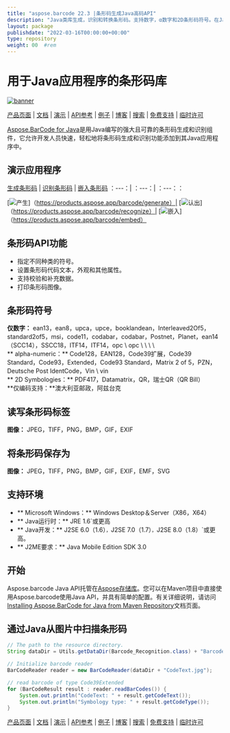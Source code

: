 ```yaml
---
title: "aspose.barcode 22.3 |条形码生成Java高码API" 
description: "Java类库生成，识别和转换条形码。支持数字，α数字和2D条形码符号。在Java应用程序中自定义条形码。" 
layout: package
publishdate: "2022-03-16T00:00:00+00:00"
type: repository
weight: 00	#rem
---
```


# 用于Java应用程序的条形码库
[![banner](../aspose_barcode-for-java-banner.png)](./)

[产品页面](https://products.aspose.com/barcode/java) | [文档](https://docs.aspose.com/barcode/java/) | [演示](https://products.aspose.app/barcode/family) | [API参考](https://apireference.aspose.com/barcode/java) | [例子](https://github.com/aspose-barcode/Aspose.BarCode-for-Java) | [博客](https://blog.aspose.com/category/barcode/) | [搜索](https://search.aspose.com/) | [免费支持](https://forum.aspose.com/c/barcode) | [临时许可](https://purchase.aspose.com/temporary-license)

[Aspose.BarCode for Java](https://products.aspose.com/barcode/java)是用Java编写的强大且可靠的条形码生成和识别组件，它允许开发人员快速，轻松地将条形码生成和识别功能添加到其Java应用程序中。

## 演示应用程序

[生成条形码](https://products.aspose.app/barcode/generate) | [识别条形码](https://products.aspose.app/barcode/recognize) | [嵌入条形码](https://products.aspose.app/barcode/embed)
：---：| ：---：| ：---：：

[![产生](https://products.aspose.app/barcode/generate/img/aspose_generate-app-48.png)]（https://products.aspose.app/barcode/generate）| [![认出](https://products.aspose.app/barcode/recognize/img/aspose_recognize-app-48.png)]（https://products.aspose.app/barcode/recognize）| [![嵌入](https://products.aspose.app/barcode/embed/img/aspose_embed-app-48.png)]（https://products.aspose.app/barcode/embed）

## 条形码API功能
 - 指定不同种类的符号。
 - 设置条形码代码文本，外观和其他属性。
 - 支持校验和补充数据。
 - 打印条形码图像。

## 条形码符号
**仅数字：** ean13，ean8，upca，upce，booklandean，Interleaved2Of5，standard2of5，msi，code11，codabar，codabar，Postnet，Planet，ean14（SCC14），SSCC18，ITF14，ITF14，opc \ opc \ \ \ \ \
** alpha-numeric：** Code128，EAN128，Code39扩展，Code39 Standard，Code93，Extended，Code93 Standard，Matrix 2 of 5，PZN，Deutsche Post IdentCode，Vin \ vin \
** 2D Symbologies：** PDF417，Datamatrix，QR，瑞士QR（QR Bill）\
**仅编码支持：**澳大利亚邮政，阿兹台克

## 读写条形码标签
**图像：** JPEG，TIFF，PNG，BMP，GIF，EXIF

## 将条形码保存为
**图像：** JPEG，TIFF，PNG，BMP，GIF，EXIF，EMF，SVG

## 支持环境
 -  ** Microsoft Windows：** Windows Desktop＆Server（X86，X64）
 -  ** Java运行时：** JRE 1.6`或更高
 -  ** Java开发：** J2SE 6.0（1.6）`，`J2SE 7.0（1.7）`，`J2SE 8.0（1.8）`或更高。
 -  ** J2ME要求：** Java Mobile Edition SDK 3.0

## 开始

Aspose.barcode Java API托管在[Aspose存储库](https://repository.aspose.com/barcode/)。您可以在Maven项目中直接使用Aspose.barcode使用Java API，并具有简单的配置。有关详细说明，请访问[Installing Aspose.BarCode for Java from Maven Repository](https://docs.aspose.com/barcode/java/installation/)文档页面。

## 通过Java从图片中扫描条形码

```java
// The path to the resource directory.
String dataDir = Utils.getDataDir(Barcode_Recognition.class) + "BarcodeReader/basic_features/";

// Initialize barcode reader
BarCodeReader reader = new BarCodeReader(dataDir + "CodeText.jpg");

// read barcode of type Code39Extended
for (BarCodeResult result : reader.readBarCodes()) {
    System.out.println("CodeText: " + result.getCodeText());
    System.out.println("Symbology type: " + result.getCodeType());
}
```

[产品页面](https://products.aspose.com/barcode/java) | [文档](https://docs.aspose.com/barcode/java/) | [演示](https://products.aspose.app/barcode/family) | [API参考](https://apireference.aspose.com/barcode/java) | [例子](https://github.com/aspose-barcode/Aspose.BarCode-for-Java) | [博客](https://blog.aspose.com/category/barcode/) | [搜索](https://search.aspose.com/) | [免费支持](https://forum.aspose.com/c/barcode) | [临时许可](https://purchase.aspose.com/temporary-license)
